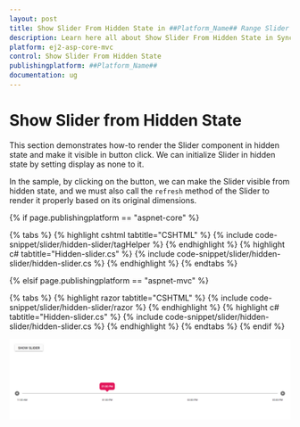 ```yaml
---
layout: post
title: Show Slider From Hidden State in ##Platform_Name## Range Slider Component
description: Learn here all about Show Slider From Hidden State in Syncfusion ##Platform_Name## Range Slider component and more.
platform: ej2-asp-core-mvc
control: Show Slider From Hidden State
publishingplatform: ##Platform_Name##
documentation: ug
---
```


# Show Slider from Hidden State

This section demonstrates how-to render the Slider component in hidden state and make it visible in button click. We can initialize Slider in hidden state by setting display as none to it.

In the sample, by clicking on the button, we can make the Slider visible from hidden state, and we must also call the `refresh` method of the Slider to render it properly based on its original dimensions.

{% if page.publishingplatform == "aspnet-core" %}

{% tabs %}
{% highlight cshtml tabtitle="CSHTML" %}
{% include code-snippet/slider/hidden-slider/tagHelper %}
{% endhighlight %}
{% highlight c# tabtitle="Hidden-slider.cs" %}
{% include code-snippet/slider/hidden-slider/hidden-slider.cs %}
{% endhighlight %}
{% endtabs %}

{% elsif page.publishingplatform == "aspnet-mvc" %}

{% tabs %}
{% highlight razor tabtitle="CSHTML" %}
{% include code-snippet/slider/hidden-slider/razor %}
{% endhighlight %}
{% highlight c# tabtitle="Hidden-slider.cs" %}
{% include code-snippet/slider/hidden-slider/hidden-slider.cs %}
{% endhighlight %}
{% endtabs %}
{% endif %}



![ASP .NET Core - Slider - Hidden - Slider](../images/hidden-slider.png)